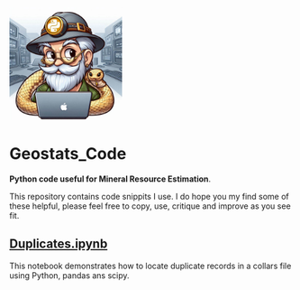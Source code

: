 <img src="https://github.com/erebus-mre/Geostats_Code/blob/main/pygeologist.jpeg?raw=true" width="200"/>

# Geostats_Code

**Python code useful for Mineral Resource Estimation**.

This repository contains code snippits I use. I do hope you my find some of these helpful, please feel free to copy, use, critique and improve as you see fit.

## [Duplicates.ipynb](https://erebus-mre.github.io/Geostats_Code/01_Data_Validation/duplicates.html)
This notebook demonstrates how to locate duplicate records in a collars file using Python, pandas ans scipy. 
